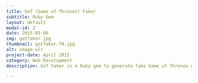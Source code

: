 ```yaml
---
title: GoT (Game of Thrones) Faker
subtitle: Ruby Gem
layout: default
modal-id: 2
date: 2015-05-06
img: gotfaker.jpg
thumbnail: gotfaker-TN.jpg
alt: image-alt
project-date: April 2015
category: Web Development
description: GoT Faker is a Ruby gem to generate fake Game of Thrones data.

---
```

